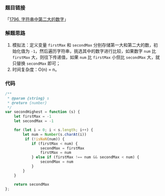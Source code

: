 ### 题目链接

「[1796. 字符串中第二大的数字](https://leetcode.cn/problems/second-largest-digit-in-a-string/description/)」

### 解题思路

1. 模拟法：定义变量 `firstMax` 和 `secondMax` 分别存储第一大和第二大的数，初始化值为 `-1`，然后遍历字符串，挑选其中的数字进行比较，如果数字 `num` 比 `firstMax` 大，则往下传递值，如果 `num` 比 `firstMax` 小但比 `secondMax` 大，就只替换 `secondMax` 即可；
2. 时间复杂度：O(n) = n。

### 代码

```js
/**
 * @param {string} s
 * @return {number}
 */
var secondHighest = function (s) {
    let firstMax = -1
    let secondMax = -1

    for (let i = 0; i < s.length; i++) {
        let num = Number(s.charAt(i))
         if (!isNaN(num)) {
            if (firstMax < num) {
                secondMax = firstMax
                firstMax = num
            } else if (firstMax !== num && secondMax < num) {
                secondMax = num
            }
        }
    }

    return secondMax
};
```

